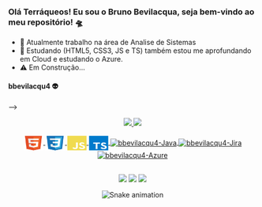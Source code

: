 ### Olá Terráqueos! Eu sou o Bruno Bevilacqua, seja bem-vindo ao meu repositório! 🛸


- 🔭 Atualmente trabalho na área de Analise de Sistemas
- 🌱 Estudando (HTML5, CSS3, JS e TS) também estou me aprofundando em Cloud e estudando o Azure. 
- ⚠️ Em Construção...

 #### bbevilacqu4 👽
-->

<div align="center">
  <a href="https://github.com/bbevilacqu4">
  <img width="39px" src="https://github-readme-stats.vercel.app/api?username=bbevilacqu4&show_icons=true&theme=merko&include_all_commits=true&count_private=true"/>
  <img width="59px" src="https://github-readme-stats.vercel.app/api/top-langs/?username=bbevilacqu4&layout=compact&langs_count=7&theme=merko"/>
<div style="display: inline_block"><br>
   <img align="center" alt="bbevilacqu4-HTML" height="30" width="40" src="https://raw.githubusercontent.com/devicons/devicon/master/icons/html5/html5-original.svg"/>
   <img align="center" alt="bbevilacqu4-CSS" height="30" width="40" src="https://raw.githubusercontent.com/devicons/devicon/master/icons/css3/css3-original.svg"/> 
   <img align="center" alt="bbevilacqu4-Js" height="30" width="40" src="https://raw.githubusercontent.com/devicons/devicon/master/icons/javascript/javascript-plain.svg"/>
   <img align="center" alt="bbevilacqu4-Ts" height="30" width="40" src="https://raw.githubusercontent.com/devicons/devicon/master/icons/typescript/typescript-plain.svg"/>
   <img align="center" alt="bbevilacqu4-Java" height="30" width="40" src="https://cdn.jsdelivr.net/gh/devicons/devicon/icons/java/java-original-wordmark.svg"/>  
   <img align="center" alt="bbevilacqu4-Jira" height="30" width="40" src="https://cdn.jsdelivr.net/gh/devicons/devicon/icons/jira/jira-original-wordmark.svg"/>
   <img align="center" alt="bbevilacqu4-Azure" height="30" width="40" src="https://cdn.jsdelivr.net/gh/devicons/devicon/icons/azure/azure-original.svg"/>
    
  ##
  
  <div> 
    	<a href="https://discordapp.com/users/bbevilacqu4#0629" target="_blank"><img src="https://img.shields.io/badge/Discord-7289DA?style=for-the-badge&logo=discord&logoColor=white" target="_blank"></a> 
  <a href = "mailto:bbevilacqu4@gmail.com"><img src="https://img.shields.io/badge/-Gmail-%23333?style=for-the-badge&logo=gmail&logoColor=white" target="_blank"></a>
  <a href="https://www.linkedin.com/in/rafaella-ballerini-45875016a](https://www.linkedin.com/in/bruno-bevilacqua-2389a1210/" target="_blank"><img src="https://img.shields.io/badge/-LinkedIn-%230077B5?style=for-the-badge&logo=linkedin&logoColor=white" target="_blank"></a> 
 
   ![Snake animation](https://github.com/bbevilacqu4/bbevilacqu4/blob/output/github-contribution-grid-snake.svg) 
 
</div>
  
